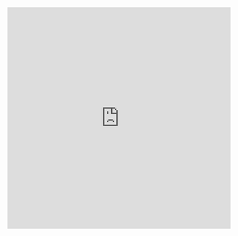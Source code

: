 
<iframe id="embed_dom" name="embed_dom" frameborder="0" style="display:block;width:100%;height:500px" src="https://www.processon.com/embed/5d072ee8e4b0376de9ba9d0a"></iframe>